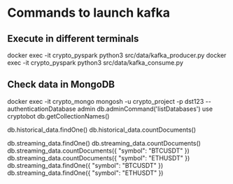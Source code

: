 



# Commands to launch kafka 

## Execute in different terminals
docker exec -it crypto_pyspark python3 src/data/kafka_producer.py
docker exec -it crypto_pyspark python3 src/data/kafka_consume.py


## Check data in MongoDB
docker exec -it crypto_mongo mongosh -u crypto_project -p dst123 --authenticationDatabase admin
db.adminCommand('listDatabases')
use cryptobot
db.getCollectionNames()

db.historical_data.findOne()
db.historical_data.countDocuments()

db.streaming_data.findOne()
db.streaming_data.countDocuments()
db.streaming_data.countDocuments({ "symbol": "BTCUSDT" })
db.streaming_data.countDocuments({ "symbol": "ETHUSDT" })
db.streaming_data.findOne({ "symbol": "BTCUSDT" })
db.streaming_data.findOne({ "symbol": "ETHUSDT" })